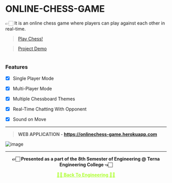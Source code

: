 # ONLINE-CHESS-GAME

 👉🏻 It is an online chess game where players can play against each other in real-time.
 
 >[Play Chess!](https://onlinechess-game.herokuapp.com)
 
 >[Project Demo](https://youtu.be/CCbrTQwYyE8)
 
#
 
### Features

 - [X] Single Player Mode
 
 - [X] Multi-Player Mode
 
 - [X] Multiple Chessboard Themes
 
 - [X] Real-Time Chatting With Opponent
 
 - [X] Sound on Move

---

>**WEB APPLICATION - https://onlinechess-game.herokuapp.com**

![image](https://user-images.githubusercontent.com/54937357/160670075-ec91172a-fcf4-4bed-b8f9-c5b98ab65a6e.png)

---

<p align="center"> <b> 👉🏻 Presented as a part of the 8th Semester of Engineering @ Terna Engineering College 👈🏻 <b> </p>
 
<p align="center"><a href='https://github.com/Amey-Thakur/ACHIEVEMENTS#engineering', style='color: greenyellow;'> ✌🏻 Back To Engineering ✌🏻</p>
